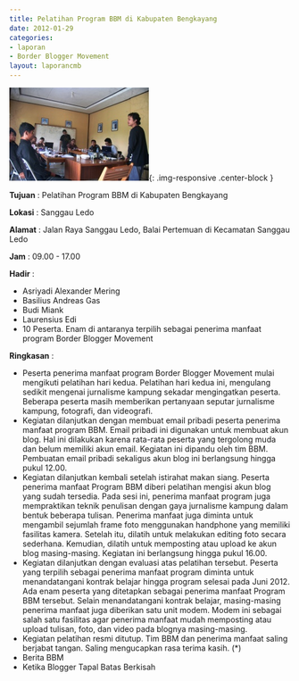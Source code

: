 ```yaml
---
title: Pelatihan Program BBM di Kabupaten Bengkayang
date: 2012-01-29
categories:
- laporan
- Border Blogger Movement
layout: laporancmb
---
```


![250px-Januari_29_2012_Pelatihan_BBM.jpg](/_uploads/250px-Januari_29_2012_Pelatihan_BBM.jpg){: .img-responsive .center-block }

**Tujuan** :  Pelatihan Program BBM di Kabupaten Bengkayang 

**Lokasi** :  Sanggau Ledo 

**Alamat** :  Jalan Raya Sanggau Ledo, Balai Pertemuan di Kecamatan Sanggau Ledo 

**Jam** :  09.00 - 17.00 

**Hadir** :
* Asriyadi Alexander Mering
* Basilius Andreas Gas
* Budi Miank
* Laurensius Edi
* 10 Peserta. Enam di antaranya terpilih sebagai penerima manfaat program Border Blogger Movement

**Ringkasan** :
* Peserta penerima manfaat program Border Blogger Movement  mulai mengikuti pelatihan hari kedua. Pelatihan hari kedua ini,  mengulang sedikit mengenai jurnalisme kampung sekadar mengingatkan  peserta.  Beberapa peserta masih memberikan pertanyaan seputar  jurnalisme kampung, fotografi, dan videografi. 
* Kegiatan dilanjutkan dengan membuat email pribadi peserta  penerima manfaat program BBM. Email pribadi ini digunakan untuk membuat  akun blog. Hal ini dilakukan karena rata-rata peserta yang tergolong  muda dan belum memiliki akun email. Kegiatan ini dipandu oleh tim BBM.  Pembuatan email pribadi sekaligus akun blog ini berlangsung hingga pukul  12.00. 
* Kegiatan dilanjutkan kembali setelah istirahat makan siang.  Peserta penerima manfaat Program BBM diberi pelatihan mengisi akun blog  yang sudah tersedia. Pada sesi ini, penerima manfaat program juga  mempraktikan teknik penulisan dengan gaya jurnalisme kampung dalam  bentuk beberapa tulisan. Penerima manfaat juga diminta untuk mengambil  sejumlah frame foto menggunakan handphone yang memiliki fasilitas  kamera. Setelah itu, dilatih untuk melakukan editing foto secara  sederhana. Kemudian, dilatih untuk memposting atau upload ke akun blog  masing-masing. Kegiatan ini berlangsung hingga pukul 16.00. 
* Kegiatan dilanjutkan dengan evaluasi atas pelatihan tersebut.  Peserta yang terpilih sebagai penerima manfaat program diminta untuk  menandatangani kontrak belajar hingga program selesai pada Juni 2012.  Ada enam peserta yang ditetapkan sebagai penerima manfaat Program BBM  tersebut. Selain menandatangani kontrak belajar, masing-masing penerima  manfaat juga diberikan satu unit modem. Modem ini sebagai salah satu  fasilitas agar penerima manfaat mudah memposting atau upload tulisan,  foto, dan video pada blognya masing-masing. 
* Kegiatan pelatihan resmi ditutup. Tim BBM dan penerima manfaat  saling berjabat tangan. Saling mengucapkan rasa terima kasih. (*)
* Berita BBM
* Ketika Blogger Tapal Batas Berkisah 

